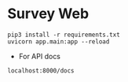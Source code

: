 # Survey Web

```
pip3 install -r requirements.txt
uvicorn app.main:app --reload
```
- For API docs
```
localhost:8000/docs
```
